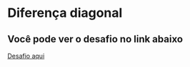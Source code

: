 # Diferença diagonal

## Você pode ver o desafio no link abaixo

[Desafio aqui](https://www.hackerrank.com/challenges/diagonal-difference/problem)
